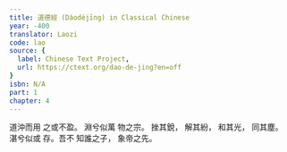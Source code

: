 ```yaml
---
title: 道德經 (Dàodéjīng) in Classical Chinese
year: -400
translator: Laozi
code: lao
source: {
  label: Chinese Text Project,
  url: https://ctext.org/dao-de-jing?en=off
}
isbn: N/A
part: 1
chapter: 4
---
```

道沖而用
之或不盈。
淵兮似萬
物之宗。
挫其銳，
解其紛，
和其光，
同其塵。
湛兮似或
存。吾不
知誰之子，
象帝之先。